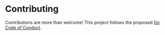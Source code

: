 # Contributing

Contributions are more than welcome! This project follows the proposed [Go Code of Conduct](https://github.com/golang/proposal/blob/master/design/13073-code-of-conduct.md).
